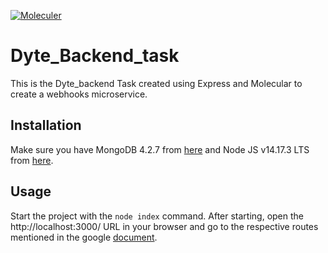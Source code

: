 [![Moleculer](https://badgen.net/badge/Powered%20by/Moleculer/0e83cd)](https://moleculer.services)

# Dyte_Backend_task
This is the Dyte_backend Task created using Express and Molecular to create a webhooks microservice.

## Installation
Make sure you have MongoDB 4.2.7 from [here](https://docs.mongodb.com/manual/administration/install-community/) and Node JS v14.17.3 LTS from [here](https://nodejs.org/en/download/).


## Usage
Start the project with the `node index` command. 
After starting, open the http://localhost:3000/ URL in your browser and go to the respective routes mentioned in the google [document](https://docs.google.com/document/d/1cN0au0gnahbOLabRfVyJm4brcBZq-HQCvEeNO_kJY-g/edit?usp=sharing).


